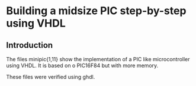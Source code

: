 # Building a midsize PIC step-by-step using VHDL

## Introduction
The files minipic{1,11} show the implementation of a PIC like microcontroller using VHDL. It is based on o PIC16F84 but with more memory.

These files were verified using ghdl.
